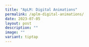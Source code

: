 ```yaml
---
title: "ApLM: Digital Animations"
permalink: /aplm-digital-animations/
date: 2023-07-05
layout: post
description: ""
image: ""
variant: tiptap
---
```

